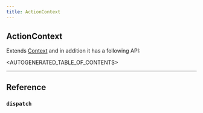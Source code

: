 ```yaml
---
title: ActionContext
---
```


## ActionContext

Extends [Context](./context) and in addition it has a following API:

<AUTOGENERATED_TABLE_OF_CONTENTS>

---

## Reference

### `dispatch`
